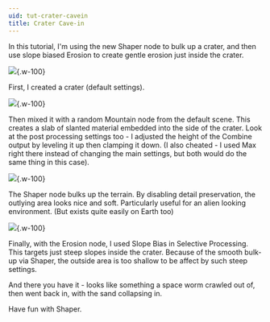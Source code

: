 ```yaml
---
uid: tut-crater-cavein
title: Crater Cave-in
---
```


In this tutorial, I'm using the new Shaper node to bulk up a crater, and then use slope biased Erosion to create gentle erosion just inside the crater.

![](/images/tut/Crater-1.webp){.w-100}

First, I created a crater (default settings).

![](/images/tut/Crater-2.webp){.w-100}

Then mixed it with a random Mountain node from the default scene. This creates a slab of slanted material embedded into the side of the crater. Look at the post processing settings too - I adjusted the height of the Combine output by leveling it up then clamping it down. (I also cheated - I used Max right there instead of changing the main settings, but both would do the same thing in this case).

![](/images/tut/Crater-3.webp){.w-100}

The Shaper node bulks up the terrain. By disabling detail preservation, the outlying area looks nice and soft. Particularly useful for an alien looking environment. (But exists quite easily on Earth too)

![](/images/tut/Crater-4.webp){.w-100}

Finally, with the Erosion node, I used Slope Bias in Selective Processing. This targets just steep slopes inside the crater. Because of the smooth bulk-up via Shaper, the outside area is too shallow to be affect by such steep settings.

And there you have it - looks like something a space worm crawled out of, then went back in, with the sand collapsing in.

Have fun with Shaper.